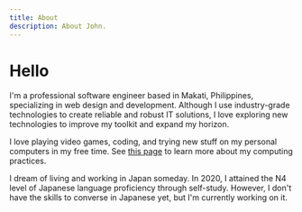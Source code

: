 ```yaml
---
title: About
description: About John.
---
```


# Hello

I'm a professional software engineer based in Makati, Philippines, specializing in web design and development. Although I use industry-grade technologies to create reliable and robust IT solutions, I love exploring new technologies to improve my toolkit and expand my horizon.

I love playing video games, coding, and trying new stuff on my personal computers in my free time. See [this page](/about/my-computing) to learn more about my computing practices.

I dream of living and working in Japan someday. In 2020, I attained the N4 level of Japanese language proficiency through self-study. However, I don't have the skills to converse in Japanese yet, but I'm currently working on it.
